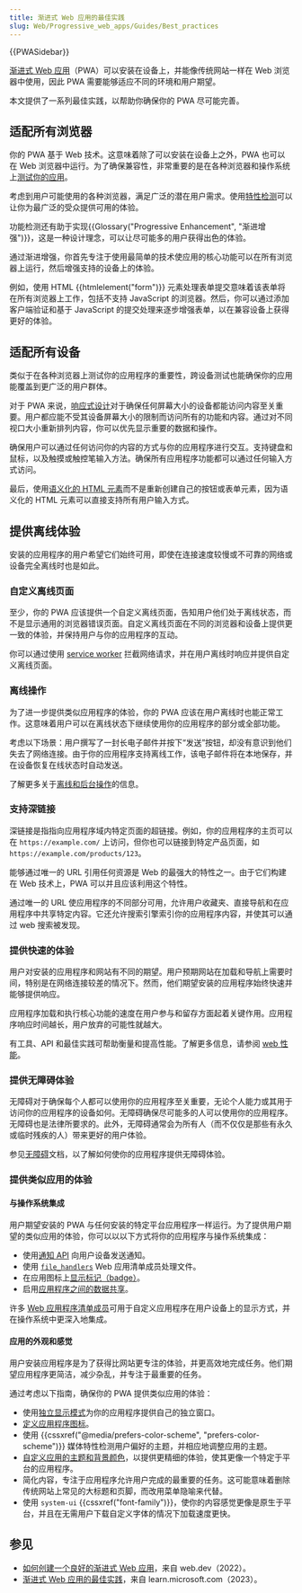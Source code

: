 ```yaml
---
title: 渐进式 Web 应用的最佳实践
slug: Web/Progressive_web_apps/Guides/Best_practices
---
```


{{PWASidebar}}

[渐进式 Web 应用](/zh-CN/docs/Web/Progressive_web_apps)（PWA）可以安装在设备上，并能像传统网站一样在 Web 浏览器中使用，因此 PWA 需要能够适应不同的环境和用户期望。

本文提供了一系列最佳实践，以帮助你确保你的 PWA 尽可能完善。

## 适配所有浏览器

你的 PWA 基于 Web 技术。这意味着除了可以安装在设备上之外，PWA 也可以在 Web 浏览器中运行。为了确保兼容性，非常重要的是在各种浏览器和操作系统上[测试你的应用](/zh-CN/docs/Learn/Tools_and_testing/Cross_browser_testing)。

考虑到用户可能使用的各种浏览器，满足广泛的潜在用户需求。使用[特性检测](/zh-CN/docs/Learn/Tools_and_testing/Cross_browser_testing/Feature_detection)可以让你为最广泛的受众提供可用的体验。

功能检测还有助于实现{{Glossary("Progressive Enhancement", "渐进增强")}}，这是一种设计理念，可以让尽可能多的用户获得出色的体验。

通过渐进增强，你首先专注于使用最简单的技术使应用的核心功能可以在所有浏览器上运行，然后增强支持的设备上的体验。

例如，使用 HTML {{htmlelement("form")}} 元素处理表单提交意味着该表单将在所有浏览器上工作，包括不支持 JavaScript 的浏览器。然后，你可以通过添加客户端验证和基于 JavaScript 的提交处理来逐步增强表单，以在兼容设备上获得更好的体验。

## 适配所有设备

类似于在各种浏览器上测试你的应用程序的重要性，跨设备测试也能确保你的应用能覆盖到更广泛的用户群体。

对于 PWA 来说，[响应式设计](/zh-CN/docs/Learn/CSS/CSS_layout/Responsive_Design)对于确保任何屏幕大小的设备都能访问内容至关重要。用户都应能不受其设备屏幕大小的限制而访问所有的功能和内容。通过对不同视口大小重新排列内容，你可以优先显示重要的数据和操作。

确保用户可以通过任何访问你的内容的方式与你的应用程序进行交互。支持键盘和鼠标，以及触摸或触控笔输入方法。确保所有应用程序功能都可以通过任何输入方式访问。

最后，使用[语义化的 HTML 元素](/zh-CN/docs/Glossary/Semantics#html_中的语义)而不是重新创建自己的按钮或表单元素，因为语义化的 HTML 元素可以直接支持所有用户输入方式。

## 提供离线体验

安装的应用程序的用户希望它们始终可用，即使在连接速度较慢或不可靠的网络或设备完全离线时也是如此。

### 自定义离线页面

至少，你的 PWA 应该提供一个自定义离线页面，告知用户他们处于离线状态，而不是显示通用的浏览器错误页面。自定义离线页面在不同的浏览器和设备上提供更一致的体验，并保持用户与你的应用程序的互动。

你可以通过使用 [service worker](/zh-CN/docs/Web/API/Service_Worker_API) 拦截网络请求，并在用户离线时响应并提供自定义离线页面。

### 离线操作

为了进一步提供类似应用程序的体验，你的 PWA 应该在用户离线时也能正常工作。这意味着用户可以在离线状态下继续使用你的应用程序的部分或全部功能。

考虑以下场景：用户撰写了一封长电子邮件并按下“发送”按钮，却没有意识到他们失去了网络连接。由于你的应用程序支持离线工作，该电子邮件将在本地保存，并在设备恢复在线状态时自动发送。

了解更多关于[离线和后台操作](/zh-CN/docs/Web/Progressive_web_apps/Guides/Offline_and_background_operation)的信息。

### 支持深链接

深链接是指指向应用程序域内特定页面的超链接。例如，你的应用程序的主页可以在 `https://example.com/` 上访问，但你也可以链接到特定产品页面，如 `https://example.com/products/123`。

能够通过唯一的 URL 引用任何资源是 Web 的最强大的特性之一。由于它们构建在 Web 技术上，PWA 可以并且应该利用这个特性。

通过唯一的 URL 使应用程序的不同部分可用，允许用户收藏夹、直接导航和在应用程序中共享特定内容。它还允许搜索引擎索引你的应用程序内容，并使其可以通过 web 搜索被发现。

### 提供快速的体验

用户对安装的应用程序和网站有不同的期望。用户预期网站在加载和导航上需要时间，特别是在网络连接较差的情况下。然而，他们期望安装的应用程序始终快速并能够提供响应。

应用程序加载和执行核心功能的速度在用户参与和留存方面起着关键作用。应用程序响应时间越长，用户放弃的可能性就越大。

有工具、API 和最佳实践可帮助衡量和提高性能。了解更多信息，请参阅 [web 性能](/zh-CN/docs/Web/Performance)。

### 提供无障碍体验

无障碍对于确保每个人都可以使用你的应用程序至关重要，无论个人能力或其用于访问你的应用程序的设备如何。无障碍确保尽可能多的人可以使用你的应用程序。无障碍也是法律所要求的。此外，无障碍通常会为所有人（而不仅仅是那些有永久或临时残疾的人）带来更好的用户体验。

参见[无障碍](/zh-CN/docs/Web/Accessibility)文档，以了解如何使你的应用程序提供无障碍体验。

### 提供类似应用的体验

#### 与操作系统集成

用户期望安装的 PWA 与任何安装的特定平台应用程序一样运行。为了提供用户期望的类似应用的体验，你可以以以下方式将你的应用程序与操作系统集成：

- 使用[通知 API](/zh-CN/docs/Web/API/Notifications_API) 向用户设备发送通知。
- 使用 [`file_handlers`](/zh-CN/docs/Web/Manifest/file_handlers) Web 应用清单成员处理文件。
- 在应用图标上[显示标记（badge）](/zh-CN/docs/Web/Progressive_web_apps/How_to/Display_badge_on_app_icon)。
- 启用[应用程序之间的数据共享](/zh-CN/docs/Web/Progressive_web_apps/How_to/Share_data_between_apps)。

许多 [Web 应用程序清单成员](/zh-CN/docs/Web/Manifest#成员)可用于自定义应用程序在用户设备上的显示方式，并在操作系统中更深入地集成。

#### 应用的外观和感觉

用户安装应用程序是为了获得比网站更专注的体验，并更高效地完成任务。他们期望应用程序更简洁，减少杂乱，并专注于最重要的任务。

通过考虑以下指南，确保你的 PWA 提供类似应用的体验：

- 使用[独立显示模式](/zh-CN/docs/Web/Progressive_web_apps/How_to/Create_a_standalone_app)为你的应用程序提供自己的独立窗口。
- [定义应用程序图标](/zh-CN/docs/Web/Progressive_web_apps/How_to/Define_app_icons)。
- 使用 {{cssxref("@media/prefers-color-scheme", "prefers-color-scheme")}} 媒体特性检测用户偏好的主题，并相应地调整应用的主题。
- [自定义应用的主题和背景颜色](/zh-CN/docs/Web/Progressive_web_apps/How_to/Customize_your_app_colors)，以提供更精细的体验，使其更像一个特定于平台的应用程序。
- 简化内容，专注于应用程序允许用户完成的最重要的任务。这可能意味着删除传统网站上常见的大标题和页脚，而改用菜单隐喻来代替。
- 使用 `system-ui` {{cssxref("font-family")}}，使你的内容感觉更像是原生于平台，并且在无需用户下载自定义字体的情况下加载速度更快。

## 参见

- [如何创建一个良好的渐进式 Web 应用](https://web.dev/articles/pwa-checklist)，来自 web.dev（2022）。
- [渐进式 Web 应用的最佳实践](https://learn.microsoft.com/microsoft-edge/progressive-web-apps-chromium/how-to/best-practices)，来自 learn.microsoft.com（2023）。
